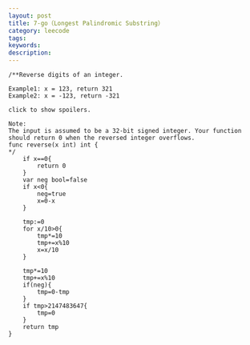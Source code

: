 ```yaml
---
layout: post
title: 7-go（Longest Palindromic Substring）
category: leecode
tags: 
keywords: 
description: 
---
```

    /**Reverse digits of an integer.
    
    Example1: x = 123, return 321
    Example2: x = -123, return -321
    
    click to show spoilers.
    
    Note:
    The input is assumed to be a 32-bit signed integer. Your function should return 0 when the reversed integer overflows.
    func reverse(x int) int {
    */
    	if x==0{
    		return 0
    	}
    	var neg bool=false
    	if x<0{
    		neg=true
    		x=0-x
    	}
    
    	tmp:=0
    	for x/10>0{
    		tmp*=10
    		tmp+=x%10
    		x=x/10
    	}
    
    	tmp*=10
    	tmp+=x%10
    	if(neg){
    		tmp=0-tmp
    	}
    	if tmp>2147483647{
    		tmp=0
    	}
    	return tmp
    }
